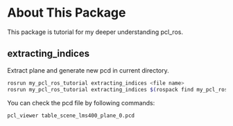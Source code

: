 # About This Package
This package is tutorial for my deeper understanding pcl_ros.

## extracting_indices
Extract plane and generate new pcd in current directory.
```bash
rosrun my_pcl_ros_tutorial extracting_indices <file name>
rosrun my_pcl_ros_tutorial extracting_indices $(rospack find my_pcl_ros_tutorial)/data/table_scene_lms400.pcd
```

You can check the pcd file by following commands:
```bash
pcl_viewer table_scene_lms400_plane_0.pcd
```
